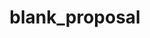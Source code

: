 ---
layout: proposal
title: blank_proposal
authors: Sample Author
category: active
subgroup: research
---